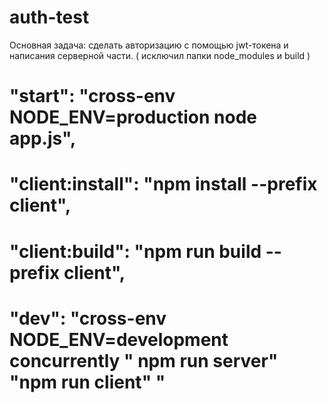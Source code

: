 # auth-test
Основная задача: сделать авторизацию с помощью jwt-токена и написания серверной части. ( исключил папки node_modules и build ) 

# "start": "cross-env NODE_ENV=production node app.js",
# "client:install": "npm install --prefix client",
# "client:build": "npm run build --prefix client",
# "dev": "cross-env NODE_ENV=development concurrently \" npm run server\" \"npm run client\" "
